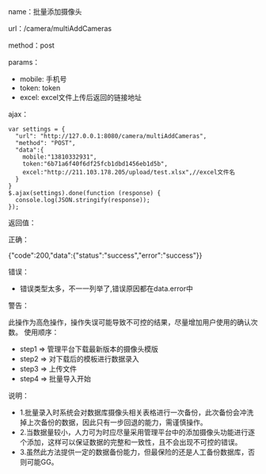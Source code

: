 name：批量添加摄像头

url：/camera/multiAddCameras

method：post

params：

* mobile: 手机号
* token: token
* excel: excel文件上传后返回的链接地址

ajax：

```
var settings = {
  "url": "http://127.0.0.1:8080/camera/multiAddCameras",
  "method": "POST",
  "data":{
    mobile:"13810332931",
    token:"6b71a6f40f6df25fcb1dbd1456eb1d5b",
    excel:"http://211.103.178.205/upload/test.xlsx",//excel文件名
  }
}
$.ajax(settings).done(function (response) {
  console.log(JSON.stringify(response));
});
```


返回值：

正确：

{"code":200,"data":{"status":"success","error":"success"}}

错误：

* 错误类型太多，不一一列举了,错误原因都在data.error中


警告：

此操作为高危操作，操作失误可能导致不可控的结果，尽量增加用户使用的确认次数。
使用顺序：
* step1 => 管理平台下载最新版本的摄像头模版
* step2 => 对下载后的模板进行数据录入
* step3 => 上传文件
* step4 => 批量导入开始

说明：

* 1.批量录入时系统会对数据库摄像头相关表格进行一次备份，此次备份会冲洗掉上次备份的数据，因此只有一步回退的能力，需谨慎操作。
* 2.当数据量较小，人力可为时应尽量采用管理平台中的添加摄像头功能进行逐个添加，这样可以保证数据的完整和一致性，且不会出现不可控的错误。
* 3.虽然此方法提供一定的数据备份能力，但最保险的还是人工备份数据库，否则可能GG。


